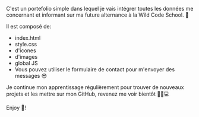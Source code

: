 C'est un portefolio simple dans lequel je vais intégrer toutes les données me concernant et informant sur ma future alternance à la Wild Code School. 📕

Il est composé de:

- index.html
- style.css
- d'icones
- d'images
- global JS
- Vous pouvez utiliser le formulaire de contact pour m'envoyer des messages 😎

Je continue mon apprentissage régulièrement pour trouver de nouveaux projets et les mettre sur mon GitHub, revenez me voir bientôt 👩‍🏫💻

Enjoy 🤩!

